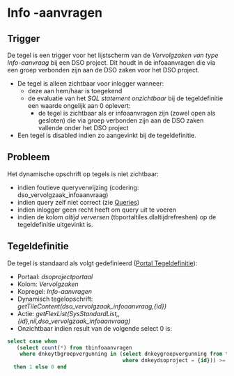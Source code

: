 # Info -aanvragen

## Trigger

De tegel is een trigger voor het lijstscherm van de *Vervolgzaken van type Info-aanvraag* bij een DSO project. Dit houdt in de infoaanvragen die via een groep verbonden zijn aan de DSO zaken voor het DSO project.

  * De tegel is alleen zichtbaar voor inlogger wanneer:
    * deze aan hem/haar is toegekend
    * de evaluatie van het *SQL statement onzichtbaar* bij de tegeldefinitie een waarde ongelijk aan 0 oplevert:
      * de tegel is zichtbaar als er infoaanvragen zijn (zowel open als gesloten) die via groep verbonden zijn aan de DSO zaken vallende onder het DSO project
  * Een tegel is disabled indien zo aangevinkt bij de tegeldefinitie.

## Probleem

Het dynamische opschrift op tegels is niet zichtbaar:

  * indien foutieve queryverwijzing (codering: dso_vervolgzaak_infoaanvraag)
  * indien query zelf niet correct (zie [Queries](../../../../instellen_inrichten/queries.md))
  * indien inlogger geen recht heeft om query uit te voeren
  * indien de kolom *altijd verversen* (tbportaltiles.dlaltijdrefreshen) op de tegeldefinitie uitgevinkt is.

## Tegeldefinitie

De tegel is standaard als volgt gedefinieerd ([Portal Tegeldefinitie](../../../../instellen_inrichten/portaldefinitie/portal_tegel.md)):

  *  Portaal: *dsoprojectportaal*
  *  Kolom: *Vervolgzaken*
  *  Kopregel: *Info-aanvragen*
  *  Dynamisch tegelopschrift: *getTileContent(dso_vervolgzaak_infoaanvraag,{id})*
  *  Actie: *getFlexList(SysStandardList,,{id},nil,dso_vervolgzaak_infoaanvraag)*
  *  Onzichtbaar indien result van de volgende select 0 is:

```sql
select case when
   (select count(*) from tbinfoaanvragen
    where dnkeytbgroepvergunning in (select dnkeygroepvergunning from tbomgvergunning
                                     where dnkeydsoproject = {id})) >= 1
  then 1 else 0 end
```

